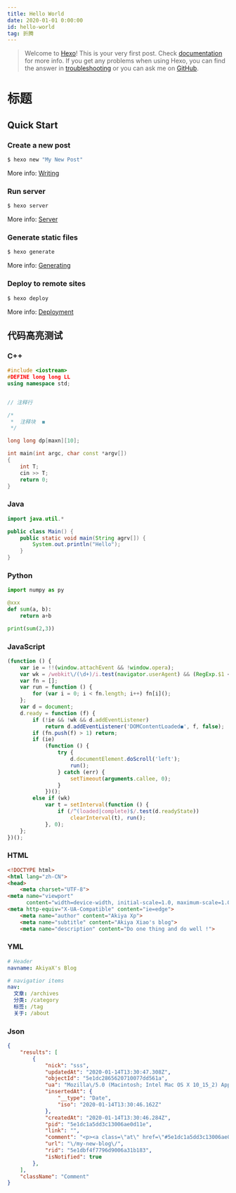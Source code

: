 ```yaml
---
title: Hello World
date: 2020-01-01 0:00:00
id: hello-world
tag: 折腾
---
```

>Welcome to [Hexo](https://hexo.io/)! This is your very first post. Check [documentation](https://hexo.io/docs/) for more info. If you get any problems when using Hexo, you can find the answer in [troubleshooting](https://hexo.io/docs/troubleshooting.html) or you can ask me on [GitHub](https://github.com/hexojs/hexo/issues).

# 标题

## Quick Start
### Create a new post

``` bash
$ hexo new "My New Post"
```

More info: [Writing](https://hexo.io/docs/writing.html)

### Run server

``` bash
$ hexo server
```

More info: [Server](https://hexo.io/docs/server.html)

### Generate static files

``` bash
$ hexo generate
```

More info: [Generating](https://hexo.io/docs/generating.html)

### Deploy to remote sites

``` bash
$ hexo deploy
```

More info: [Deployment](https://hexo.io/docs/one-command-deployment.html)



## 代码高亮测试

### C++

```cpp
#include <iostream>
#DEFINE long long LL
using namespace std;


// 注释行

/* 
 *  注释块  ◼︎
 */ 

long long dp[maxn][10];

int main(int argc, char const *argv[])
{
    int T;
    cin >> T;
    return 0;
}

```

### Java

```java
import java.util.*

public class Main() {
    public static void main(String agrv[]) {
        System.out.println("Hello");
    }
}
```

### Python

```python
import numpy as py

@xxx
def sum(a, b):
    return a+b

print(sum(2,3))
```

### JavaScript

```js
(function () {
    var ie = !!(window.attachEvent && !window.opera);
    var wk = /webkit\/(\d+)/i.test(navigator.userAgent) && (RegExp.$1 < 525);
    var fn = [];
    var run = function () {
        for (var i = 0; i < fn.length; i++) fn[i]();
    };
    var d = document;
    d.ready = function (f) {
        if (!ie && !wk && d.addEventListener)
            return d.addEventListener('DOMContentLoaded◼︎', f, false);
        if (fn.push(f) > 1) return;
        if (ie)
            (function () {
                try {
                    d.documentElement.doScroll('left');
                    run();
                } catch (err) {
                    setTimeout(arguments.callee, 0);
                }
            })();
        else if (wk)
            var t = setInterval(function () {
                if (/^(loaded|complete)$/.test(d.readyState))
                    clearInterval(t), run();
            }, 0);
    };
})();

```

### HTML

```html
<!DOCTYPE html>
<html lang="zh-CN">
<head>
    <meta charset="UTF-8">
<meta name="viewport"
      content="width=device-width, initial-scale=1.0, maximum-scale=1.0, minimum-scale=1.0">
<meta http-equiv="X-UA-Compatible" content="ie=edge">
    <meta name="author" content="Akiya Xp">
    <meta name="subtitle" content="Akiya Xiao's blog">
    <meta name="description" content="Do one thing and do well !">
```

### YML

```yml
# Header
navname: AkiyaX's Blog

# navigatior items
nav:
  文章: /archives
  分类: /category
  标签: /tag
  关于: /about
```

### Json

```json
{
    "results": [
        {
            "nick": "sss",
            "updatedAt": "2020-01-14T13:30:47.308Z",
            "objectId": "5e1dc2865620710077dd561a",
            "ua": "Mozilla\/5.0 (Macintosh; Intel Mac OS X 10_15_2) AppleWebKit\/537.36 (KHTML, like Gecko) Chrome\/79.0.3945.117 Safari\/537.36 Edg\/79.0.309.60",
            "insertedAt": {
                "__type": "Date",
                "iso": "2020-01-14T13:30:46.162Z"
            },
            "createdAt": "2020-01-14T13:30:46.284Z",
            "pid": "5e1dc1a5dd3c13006ae0d11e",
            "link": "",
            "comment": "<p><a class=\"at\" href=\"#5e1dc1a5dd3c13006ae0d11e\">@zc <\/a> , 666\u554a\ud83d\udc4d<\/p>\n",
            "url": "\/my-new-blog\/",
            "rid": "5e1dbf4f7796d9006a31b183",
            "isNotified": true
        },
    ],
    "className": "Comment"
}
```